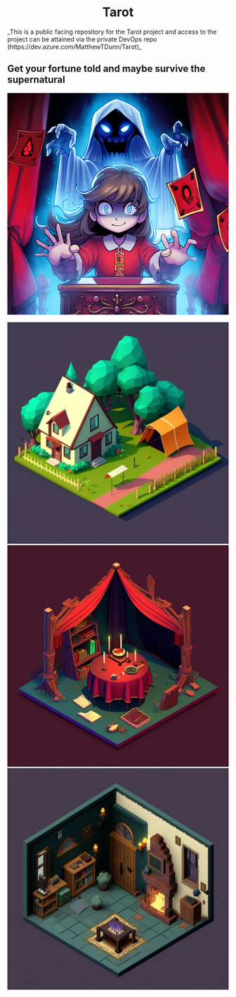 <h1 align="center">Tarot</h1>
_This is a public facing repository for the Tarot project and access to the project can be attained via the private DevOps repo (https://dev.azure.com/MatthewTDunn/Tarot)_

## Get your fortune told and maybe survive the supernatural
<p align="center">
  <img src="https://github.com/MatthewTDunn/Tarot/blob/main/Tarot_Poster.png">
</p>




<p align="center">
  <img src="https://github.com/MatthewTDunn/Tarot/blob/main/conceptart_Outside.png">
  <img src="https://github.com/MatthewTDunn/Tarot/blob/main/conceptart_TarotTent.png">
  <img src="https://github.com/MatthewTDunn/Tarot/blob/main/conceptart_GrandmasHouse.png">
</p>
